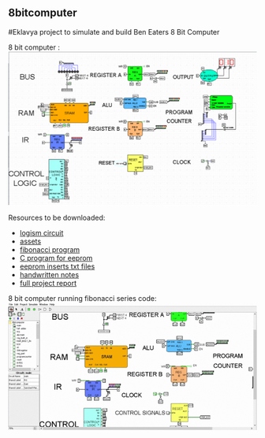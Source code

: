 ## 8bitcomputer
#Eklavya project to simulate and build Ben Eaters 8 Bit Computer

8 bit computer :
![](https://github.com/ninja3011/8bitcomputer/blob/master/asds.PNG)

Resources to be downloaded:

- [logism circuit](https://github.com/ninja3011/8bitcomputer/blob/master/8bitcomputer.circ)
- [assets](https://github.com/ninja3011/8bitcomputer/blob/master/assets.zip)
- [fibonacci program](https://github.com/ninja3011/8bitcomputer/blob/master/programs.zip)
- [C program for eeprom](https://github.com/ninja3011/8bitcomputer/blob/master/rom_inserts_programs.zip)
- [eeprom inserts txt files](https://github.com/ninja3011/8bitcomputer/blob/master/rom_inserts.zip)
- [handwritten notes](https://github.com/ninja3011/8bitcomputer/blob/master/assets.zip)
- [full project report](https://github.com/ninja3011/8bitcomputer/blob/master/8bitcomputer.docx)


8 bit computer running fibonacci series code:
![](https://github.com/ninja3011/8bitcomputer/blob/master/Logisim_%20main%20of%208bitcomputer%202020-06-13%2010-27-48.gif)



